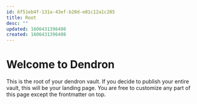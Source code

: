 ```yaml
---
id: 6f51eb4f-131a-43ef-b20d-e01c12a1c285
title: Root
desc: ""
updated: 1606431396408
created: 1606431396408
---
```


# Welcome to Dendron

This is the root of your dendron vault. If you decide to publish your entire vault, this will be your landing page. You are free to customize any part of this page except the frontmatter on top.
